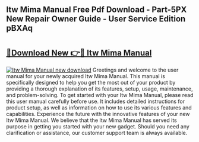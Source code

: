 ## Itw Mima Manual Free Pdf Download - Part-5PX New Repair Owner Guide - User Service Edition pBXAq

# <h2><a href="http://bc47715.oget.top/?id=Itw+Mima+Manual">🔗Download New 👉🔴 Itw Mima Manual</a></h2>

[![Itw Mima Manual new download](https://i.imgur.com/5g1atiW.png)](http://bc47715.oget.top/?id=Itw+Mima+Manual)
Greetings and welcome to the user manual for your newly acquired Itw Mima Manual. This manual is specifically designed to help you get the most out of your product by providing a thorough explanation of its features, setup, usage, maintenance, and problem-solving. To get started with your Itw Mima Manual, please read this user manual carefully before use. It includes detailed instructions for product setup, as well as information on how to use its various features and capabilities. Experience the future with the innovative features of your new Itw Mima Manual. We believe that the Itw Mima Manual has served its purpose in getting you started with your new gadget. Should you need any clarification or assistance, our customer support team is always available.
